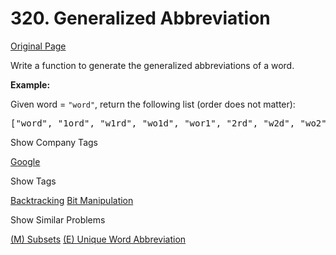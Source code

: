 # 320. Generalized Abbreviation

[Original Page](https://leetcode.com/problems/generalized-abbreviation/)

Write a function to generate the generalized abbreviations of a word.

**Example:**  

Given word = `"word"`, return the following list (order does not matter):  

<pre>["word", "1ord", "w1rd", "wo1d", "wor1", "2rd", "w2d", "wo2", "1o1d", "1or1", "w1r1", "1o2", "2r1", "3d", "w3", "4"]
</pre>

<div>

<div id="company_tags" class="btn btn-xs btn-warning">Show Company Tags</div>

<span class="hidebutton">[Google](/company/google/)</span></div>

<div>

<div id="tags" class="btn btn-xs btn-warning">Show Tags</div>

<span class="hidebutton">[Backtracking](/tag/backtracking/) [Bit Manipulation](/tag/bit-manipulation/)</span></div>

<div>

<div id="similar" class="btn btn-xs btn-warning">Show Similar Problems</div>

<span class="hidebutton">[(M) Subsets](/problems/subsets/) [(E) Unique Word Abbreviation](/problems/unique-word-abbreviation/)</span></div>